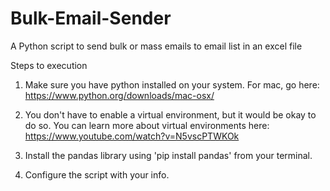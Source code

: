 # Bulk-Email-Sender
A Python script to send bulk or mass emails to email list in an excel file

Steps to execution

1. Make sure you have python installed on your system. For mac, go here: https://www.python.org/downloads/mac-osx/

2. You don't have to enable a virtual environment, but it would be okay to do so. You can learn more about virtual environments here: https://www.youtube.com/watch?v=N5vscPTWKOk

3. Install the pandas library using 'pip install pandas' from your terminal. 

4. Configure the script with your info.
